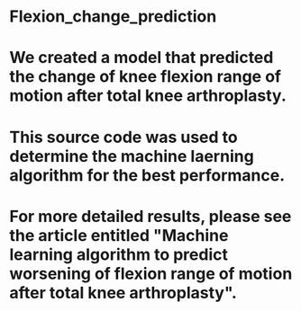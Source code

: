 # Flexion_change_prediction
# We created a model that predicted the change of knee flexion range of motion after total knee arthroplasty.
# This source code was used to determine the machine laerning algorithm for the best performance.
# For more detailed results, please see the article entitled "Machine learning algorithm to predict worsening of flexion range of motion after total knee arthroplasty".
